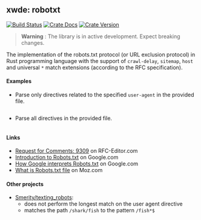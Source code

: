 ## xwde: robotxt

[![Build Status][action-badge]][action-url]
[![Crate Docs][docs-badge]][docs-url]
[![Crate Version][crates-badge]][crates-url]

[action-badge]: https://img.shields.io/github/actions/workflow/status/xwde/robotxt/build.yaml?branch=main&label=build&logo=github&style=for-the-badge
[action-url]: https://github.com/xwde/robotxt/actions/workflows/build.yaml
[crates-badge]: https://img.shields.io/crates/v/robotxt.svg?logo=rust&style=for-the-badge
[crates-url]: https://crates.io/crates/robotxt
[docs-badge]: https://img.shields.io/docsrs/robotxt?logo=Docs.rs&style=for-the-badge
[docs-url]: http://docs.rs/robotxt

> **Warning** : The library is in active development. Expect breaking changes.

The implementation of the robots.txt protocol (or URL exclusion protocol) in
Rust programming language with the support of `crawl-delay`, `sitemap`, `host`
and universal `*` match extensions (according to the RFC specification).

#### Examples

- Parse only directives related to the specified `user-agent` in the provided
  file.

```rust
```

- Parse all directives in the provided file.

```rust
```

#### Links

- [Request for Comments: 9309](https://www.rfc-editor.org/rfc/rfc9309.txt) on
  RFC-Editor.com
- [Introduction to Robots.txt](https://developers.google.com/search/docs/crawling-indexing/robots/intro)
  on Google.com
- [How Google interprets Robots.txt](https://developers.google.com/search/docs/crawling-indexing/robots/robots_txt)
  on Google.com
- [What is Robots.txt file](https://moz.com/learn/seo/robotstxt) on Moz.com

#### Other projects

- [Smerity/texting_robots](https://github.com/Smerity/texting_robots):
  - does not perform the longest match on the user agent directive
  - matches the path `/shark/fish` to the pattern `/fish*$`
